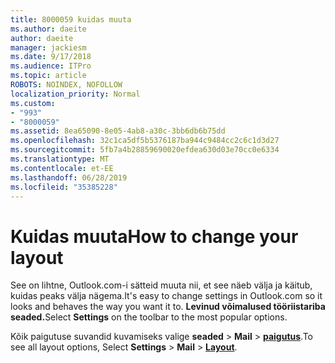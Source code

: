```yaml
---
title: 8000059 kuidas muuta
ms.author: daeite
author: daeite
manager: jackiesm
ms.date: 9/17/2018
ms.audience: ITPro
ms.topic: article
ROBOTS: NOINDEX, NOFOLLOW
localization_priority: Normal
ms.custom:
- "993"
- "8000059"
ms.assetid: 8ea65090-8e05-4ab8-a30c-3bb6db6b75dd
ms.openlocfilehash: 32c1ca5df5b5376187ba944c9484cc2c6c1d3d27
ms.sourcegitcommit: 5fb7a4b28859690020efdea630d03e70cc0e6334
ms.translationtype: MT
ms.contentlocale: et-EE
ms.lasthandoff: 06/28/2019
ms.locfileid: "35385228"
---
```

# <a name="how-to-change-your-layout"></a><span data-ttu-id="34024-102">Kuidas muuta</span><span class="sxs-lookup"><span data-stu-id="34024-102">How to change your layout</span></span>

<span data-ttu-id="34024-103">See on lihtne, Outlook.com-i sätteid muuta nii, et see näeb välja ja käitub, kuidas peaks välja nägema.</span><span class="sxs-lookup"><span data-stu-id="34024-103">It's easy to change settings in Outlook.com so it looks and behaves the way you want it to.</span></span> <span data-ttu-id="34024-104">**Levinud võimalused tööriistariba seaded.**</span><span class="sxs-lookup"><span data-stu-id="34024-104">Select **Settings** on the toolbar to the most popular options.</span></span>

<span data-ttu-id="34024-105">Kõik paigutuse suvandid kuvamiseks valige **seaded** > **Mail** > [**paigutus**](https://outlook.live.com/mail/options/mail/layout).</span><span class="sxs-lookup"><span data-stu-id="34024-105">To see all layout options, Select **Settings** > **Mail** > [**Layout**](https://outlook.live.com/mail/options/mail/layout).</span></span>
  